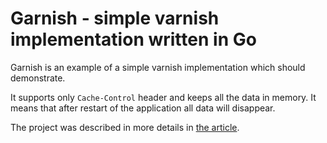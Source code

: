 Garnish - simple varnish implementation written in Go
===

Garnish is an example of a simple varnish implementation which should demonstrate.

It supports only `Cache-Control` header and keeps all the data in memory. It means that after restart of the application all data will disappear.

The project was described in more details in [the article](https://developer20.com/garnish-simple-varnish-in-go/).